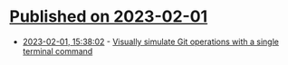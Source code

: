 # [Published on 2023-02-01](index.md)

* [2023-02-01, 15:38:02](https://news.ycombinator.com/item?id=34611982) - [Visually simulate Git operations with a single terminal command](https://github.com/initialcommit-com/git-sim)
